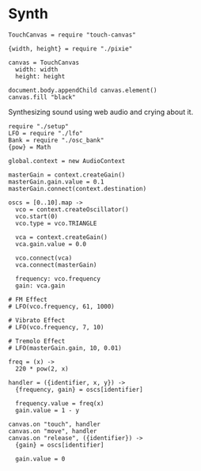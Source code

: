 Synth
=====

    TouchCanvas = require "touch-canvas"

    {width, height} = require "./pixie"

    canvas = TouchCanvas
      width: width
      height: height

    document.body.appendChild canvas.element()
    canvas.fill "black"

Synthesizing sound using web audio and crying about it.

    require "./setup"
    LFO = require "./lfo"
    Bank = require "./osc_bank"
    {pow} = Math

    global.context = new AudioContext

    masterGain = context.createGain()
    masterGain.gain.value = 0.1
    masterGain.connect(context.destination)

    oscs = [0..10].map ->
      vco = context.createOscillator()
      vco.start(0)
      vco.type = vco.TRIANGLE

      vca = context.createGain()
      vca.gain.value = 0.0

      vco.connect(vca)
      vca.connect(masterGain)

      frequency: vco.frequency
      gain: vca.gain

    # FM Effect
    # LFO(vco.frequency, 61, 1000)

    # Vibrato Effect
    # LFO(vco.frequency, 7, 10)

    # Tremolo Effect
    # LFO(masterGain.gain, 10, 0.01)

    freq = (x) ->
      220 * pow(2, x)

    handler = ({identifier, x, y}) ->
      {frequency, gain} = oscs[identifier]

      frequency.value = freq(x)
      gain.value = 1 - y

    canvas.on "touch", handler
    canvas.on "move", handler
    canvas.on "release", ({identifier}) ->
      {gain} = oscs[identifier]

      gain.value = 0
